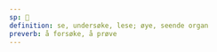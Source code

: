 ```yaml
---
sp: 󱤮
definition: se, undersøke, lese; øye, seende organ
preverb: å forsøke, å prøve
---
```

<!-- lukin is about sight and vision, and things that can see. your eye is a lukin, and so is a webcam. lukin is NOT "looks". if "ijo li lukin pona", the thing isn't good looking, it is looking good (as in good at looking). -->